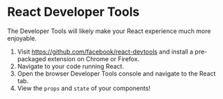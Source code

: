 # React Developer Tools

The Developer Tools will likely make your React experience much more enjoyable.

1. Visit https://github.com/facebook/react-devtools and install a pre-packaged extension on Chrome or Firefox.
2. Navigate to your code running React.
3. Open the browser Developer Tools console and navigate to the React tab.
4. View the `props` and `state` of your components!

